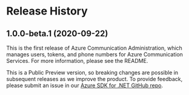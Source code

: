 # Release History

## 1.0.0-beta.1 (2020-09-22)
This is the first release of Azure Communication Administration, which manages users, tokens, and phone numbers for Azure Communication Services. For more information, please see the README. <!-- and [documentation](https://review.docs.microsoft.com/en-us/azure/project-spool/quickstarts/user-access-tokens?branch=pr-en-us-104477&pivots=programming-language-csharp).-->

This is a Public Preview version, so breaking changes are possible in subsequent releases as we improve the product. To provide feedback, please submit an issue in our [Azure SDK for .NET GitHub repo](https://github.com/Azure/azure-sdk-for-net/issues).

<!-- LINKS -->
<!--
[ReadMe](https://github.com/Azure/azure-sdk-for-net/tree/master/sdk/communication/Azure.Communication.Administration/README.md)
-->

